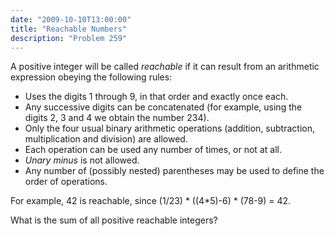 ```yaml
---
date: "2009-10-10T13:00:00"
title: "Reachable Numbers"
description: "Problem 259"
---
```


<p>A positive integer will be called <i>reachable</i> if it can result from an arithmetic expression obeying the following rules:</p>
<ul><li>Uses the digits 1 through 9, in that order and exactly once each.</li>
<li>Any successive digits can be concatenated (for example, using the digits 2, 3 and 4 we obtain the number 234).</li>
<li>Only the four usual binary arithmetic operations (addition, subtraction, multiplication and division) are allowed.</li>
<li>Each operation can be used any number of times, or not at all.</li>
<li><dfn title="A minus sign applied to a single operand (as opposed to a subtraction operator between two operands)">Unary minus</dfn> is not allowed.</li>
<li>Any number of (possibly nested) parentheses may be used to define the order of operations.</li>
</ul><p>For example, 42 is reachable, since (1/23) * ((4*5)-6) * (78-9) = 42.</p>
<p>What is the sum of all positive reachable integers?</p>

